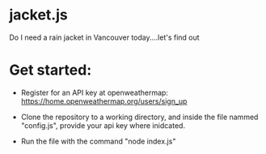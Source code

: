 # jacket.js
Do I need a rain jacket in Vancouver today....let's find out


# Get started: 

- Register for an API key at openweathermap: https://home.openweathermap.org/users/sign_up


- Clone the repository to a working directory, and inside the file nammed "config.js", provide your api key where inidcated. 


- Run the file with the command "node index.js" 
